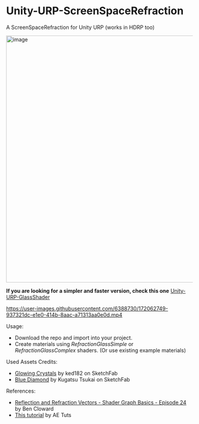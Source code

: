 # Unity-URP-ScreenSpaceRefraction

A ScreenSpaceRefraction for Unity URP (works in HDRP too)

<img width="668" alt="image" src="https://user-images.githubusercontent.com/6388730/236700236-714a0b3a-d7dc-4fa0-9370-7aa073edbd14.png">


**If you are looking for a simpler and faster version, check this one** [Unity-URP-GlassShader](https://github.com/omid3098/Unity-URP-GlassShader)


https://user-images.githubusercontent.com/6388730/172062749-937321dc-e1e0-414b-8aac-a71313aa0e0d.mp4

Usage:
- Download the repo and import into your project.
- Create materials using _RefractionGlassSimple_ or _RefractionGlassComplex_ shaders. (Or use existing example materials)

Used Assets Credits:
- [Glowing Crystals](https://sketchfab.com/3d-models/glowing-crystals-cb97c1da9c284f77b1fd0842bd0b26ed) by ked182 on SketchFab
- [Blue Diamond](https://sketchfab.com/3d-models/blue-diamond-free-giveaway-618d614891354c1f86f07845080e13e7) by Kugatsu Tsukai on SketchFab

References:
- [Reflection and Refraction Vectors - Shader Graph Basics - Episode 24](https://www.youtube.com/watch?v=TNGNtVhCGvs) by Ben Cloward
- [This tutorial](https://www.youtube.com/watch?v=VMsOPUUj0JA) by AE Tuts
